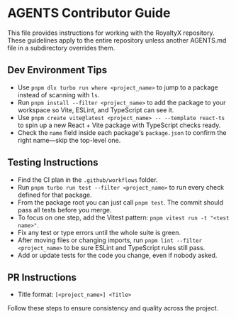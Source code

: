 # AGENTS Contributor Guide

This file provides instructions for working with the RoyaltyX repository. These guidelines apply to the entire repository unless another AGENTS.md file in a subdirectory overrides them.

## Dev Environment Tips
- Use `pnpm dlx turbo run where <project_name>` to jump to a package instead of scanning with `ls`.
- Run `pnpm install --filter <project_name>` to add the package to your workspace so Vite, ESLint, and TypeScript can see it.
- Use `pnpm create vite@latest <project_name> -- --template react-ts` to spin up a new React + Vite package with TypeScript checks ready.
- Check the `name` field inside each package's `package.json` to confirm the right name—skip the top-level one.

## Testing Instructions
- Find the CI plan in the `.github/workflows` folder.
- Run `pnpm turbo run test --filter <project_name>` to run every check defined for that package.
- From the package root you can just call `pnpm test`. The commit should pass all tests before you merge.
- To focus on one step, add the Vitest pattern: `pnpm vitest run -t "<test name>"`.
- Fix any test or type errors until the whole suite is green.
- After moving files or changing imports, run `pnpm lint --filter <project_name>` to be sure ESLint and TypeScript rules still pass.
- Add or update tests for the code you change, even if nobody asked.

## PR Instructions
- Title format: `[<project_name>] <Title>`

Follow these steps to ensure consistency and quality across the project.
